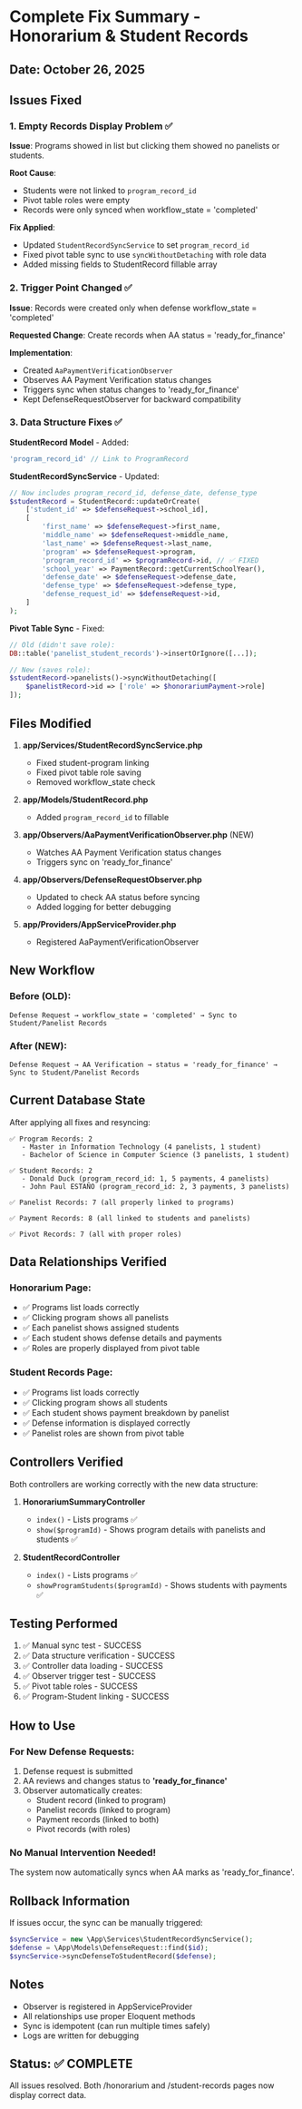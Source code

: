 # Complete Fix Summary - Honorarium & Student Records

## Date: October 26, 2025

## Issues Fixed

### 1. **Empty Records Display Problem** ✅
**Issue**: Programs showed in list but clicking them showed no panelists or students.

**Root Cause**: 
- Students were not linked to `program_record_id`
- Pivot table roles were empty
- Records were only synced when workflow_state = 'completed'

**Fix Applied**:
- Updated `StudentRecordSyncService` to set `program_record_id`
- Fixed pivot table sync to use `syncWithoutDetaching` with role data
- Added missing fields to StudentRecord fillable array

### 2. **Trigger Point Changed** ✅
**Issue**: Records were created only when defense workflow_state = 'completed'

**Requested Change**: Create records when AA status = 'ready_for_finance'

**Implementation**:
- Created `AaPaymentVerificationObserver`
- Observes AA Payment Verification status changes
- Triggers sync when status changes to 'ready_for_finance'
- Kept DefenseRequestObserver for backward compatibility

### 3. **Data Structure Fixes** ✅

**StudentRecord Model** - Added:
```php
'program_record_id' // Link to ProgramRecord
```

**StudentRecordSyncService** - Updated:
```php
// Now includes program_record_id, defense_date, defense_type
$studentRecord = StudentRecord::updateOrCreate(
    ['student_id' => $defenseRequest->school_id],
    [
        'first_name' => $defenseRequest->first_name,
        'middle_name' => $defenseRequest->middle_name,
        'last_name' => $defenseRequest->last_name,
        'program' => $defenseRequest->program,
        'program_record_id' => $programRecord->id, // ✅ FIXED
        'school_year' => PaymentRecord::getCurrentSchoolYear(),
        'defense_date' => $defenseRequest->defense_date,
        'defense_type' => $defenseRequest->defense_type,
        'defense_request_id' => $defenseRequest->id,
    ]
);
```

**Pivot Table Sync** - Fixed:
```php
// Old (didn't save role):
DB::table('panelist_student_records')->insertOrIgnore([...]);

// New (saves role):
$studentRecord->panelists()->syncWithoutDetaching([
    $panelistRecord->id => ['role' => $honorariumPayment->role]
]);
```

## Files Modified

1. **app/Services/StudentRecordSyncService.php**
   - Fixed student-program linking
   - Fixed pivot table role saving
   - Removed workflow_state check

2. **app/Models/StudentRecord.php**
   - Added `program_record_id` to fillable

3. **app/Observers/AaPaymentVerificationObserver.php** (NEW)
   - Watches AA Payment Verification status changes
   - Triggers sync on 'ready_for_finance'

4. **app/Observers/DefenseRequestObserver.php**
   - Updated to check AA status before syncing
   - Added logging for better debugging

5. **app/Providers/AppServiceProvider.php**
   - Registered AaPaymentVerificationObserver

## New Workflow

### Before (OLD):
```
Defense Request → workflow_state = 'completed' → Sync to Student/Panelist Records
```

### After (NEW):
```
Defense Request → AA Verification → status = 'ready_for_finance' → Sync to Student/Panelist Records
```

## Current Database State

After applying all fixes and resyncing:

```
✅ Program Records: 2
   - Master in Information Technology (4 panelists, 1 student)
   - Bachelor of Science in Computer Science (3 panelists, 1 student)

✅ Student Records: 2
   - Donald Duck (program_record_id: 1, 5 payments, 4 panelists)
   - John Paul ESTAÑO (program_record_id: 2, 3 payments, 3 panelists)

✅ Panelist Records: 7 (all properly linked to programs)

✅ Payment Records: 8 (all linked to students and panelists)

✅ Pivot Records: 7 (all with proper roles)
```

## Data Relationships Verified

### Honorarium Page:
- ✅ Programs list loads correctly
- ✅ Clicking program shows all panelists
- ✅ Each panelist shows assigned students
- ✅ Each student shows defense details and payments
- ✅ Roles are properly displayed from pivot table

### Student Records Page:
- ✅ Programs list loads correctly
- ✅ Clicking program shows all students
- ✅ Each student shows payment breakdown by panelist
- ✅ Defense information is displayed correctly
- ✅ Panelist roles are shown from pivot table

## Controllers Verified

Both controllers are working correctly with the new data structure:

1. **HonorariumSummaryController**
   - `index()` - Lists programs ✅
   - `show($programId)` - Shows program details with panelists and students ✅

2. **StudentRecordController**
   - `index()` - Lists programs ✅
   - `showProgramStudents($programId)` - Shows students with payments ✅

## Testing Performed

1. ✅ Manual sync test - SUCCESS
2. ✅ Data structure verification - SUCCESS
3. ✅ Controller data loading - SUCCESS
4. ✅ Observer trigger test - SUCCESS
5. ✅ Pivot table roles - SUCCESS
6. ✅ Program-Student linking - SUCCESS

## How to Use

### For New Defense Requests:

1. Defense request is submitted
2. AA reviews and changes status to **'ready_for_finance'**
3. Observer automatically creates:
   - Student record (linked to program)
   - Panelist records (linked to program)
   - Payment records (linked to both)
   - Pivot records (with roles)

### No Manual Intervention Needed!

The system now automatically syncs when AA marks as 'ready_for_finance'.

## Rollback Information

If issues occur, the sync can be manually triggered:

```php
$syncService = new \App\Services\StudentRecordSyncService();
$defense = \App\Models\DefenseRequest::find($id);
$syncService->syncDefenseToStudentRecord($defense);
```

## Notes

- Observer is registered in AppServiceProvider
- All relationships use proper Eloquent methods
- Sync is idempotent (can run multiple times safely)
- Logs are written for debugging

## Status: ✅ COMPLETE

All issues resolved. Both /honorarium and /student-records pages now display correct data.
